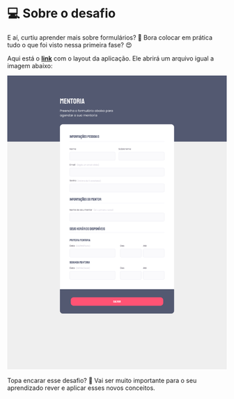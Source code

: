 # 💻 Sobre o desafio

E aí, curtiu aprender mais sobre formulários? 👀
Bora colocar em prática tudo o que foi visto nessa primeira fase? 😍

Aqui está o **[link](https://www.figma.com/file/Nws1KWB7DyXBw8L6wXb9mp/Stage-03---Formul%C3%A1rio-intermedi%C3%A1rio/duplicate)** com o layout da aplicação. Ele abrirá um arquivo igual a imagem abaixo:

![Formulário de mentoria.](./images/Desafio%20intermediário.png "Formulário")

Topa encarar esse desafio? 💜
Vai ser muito importante para o seu aprendizado rever e aplicar esses novos conceitos. 